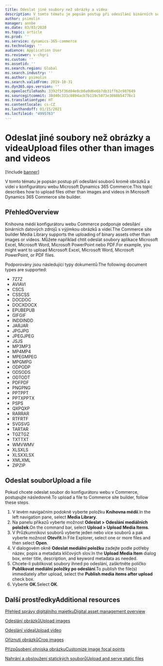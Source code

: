 ```yaml
---
title: Odeslat jiné soubory než obrázky a videa
description: V tomto tématu je popsán postup při odesílání binárních souborů kromě obrázků a videí v konfigurátoru webu Microsoft Dynamics 365 Commerce.
author: psimolin
manager: annbe
ms.date: 03/03/2020
ms.topic: article
ms.prod: ''
ms.service: dynamics-365-commerce
ms.technology: ''
audience: Application User
ms.reviewer: v-chgri
ms.custom: ''
ms.assetid: ''
ms.search.region: Global
ms.search.industry: ''
ms.author: psimolin
ms.search.validFrom: 2019-10-31
ms.dyn365.ops.version: ''
ms.openlocfilehash: 3392f5f36d04e8cb0a9d6e6b7db31ff62c987649
ms.sourcegitcommit: 38d40c331c8894acb7b119c5073e3088b54776c1
ms.translationtype: HT
ms.contentlocale: cs-CZ
ms.lasthandoff: 01/15/2021
ms.locfileid: "4995763"
---
```

# <a name="upload-files-other-than-images-and-videos"></a><span data-ttu-id="0de7c-103">Odeslat jiné soubory než obrázky a videa</span><span class="sxs-lookup"><span data-stu-id="0de7c-103">Upload files other than images and videos</span></span>

[!include [banner](includes/banner.md)]

<span data-ttu-id="0de7c-104">V tomto tématu je popsán postup při odesílání souborů kromě obrázků a videí v konfigurátoru webu Microsoft Dynamics 365 Commerce.</span><span class="sxs-lookup"><span data-stu-id="0de7c-104">This topic describes how to upload files other than images and videos in Microsoft Dynamics 365 Commerce site builder.</span></span>

## <a name="overview"></a><span data-ttu-id="0de7c-105">Přehled</span><span class="sxs-lookup"><span data-stu-id="0de7c-105">Overview</span></span>

<span data-ttu-id="0de7c-106">Knihovna médií konfigurátoru webu Commerce podporuje odesílání binárních datových zdrojů s výjimkou obrázků a videí.</span><span class="sxs-lookup"><span data-stu-id="0de7c-106">The Commerce site builder Media Library supports the uploading of binary assets other than images or videos.</span></span> <span data-ttu-id="0de7c-107">Můžete například chtít odeslat soubory aplikace Microsoft Excel, Microsoft Word, Microsoft PowerPoint nebo PDF.</span><span class="sxs-lookup"><span data-stu-id="0de7c-107">For example, you might want to upload Microsoft Excel, Microsoft Word, Microsoft PowerPoint, or PDF files.</span></span>

<span data-ttu-id="0de7c-108">Podporovány jsou následující typy dokumentů:</span><span class="sxs-lookup"><span data-stu-id="0de7c-108">The following document types are supported:</span></span>
- <span data-ttu-id="0de7c-109">7Z</span><span class="sxs-lookup"><span data-stu-id="0de7c-109">7Z</span></span>
- <span data-ttu-id="0de7c-110">AVI</span><span class="sxs-lookup"><span data-stu-id="0de7c-110">AVI</span></span>
- <span data-ttu-id="0de7c-111">CS</span><span class="sxs-lookup"><span data-stu-id="0de7c-111">CS</span></span>
- <span data-ttu-id="0de7c-112">CSS</span><span class="sxs-lookup"><span data-stu-id="0de7c-112">CSS</span></span>
- <span data-ttu-id="0de7c-113">DOC</span><span class="sxs-lookup"><span data-stu-id="0de7c-113">DOC</span></span>
- <span data-ttu-id="0de7c-114">DOCX</span><span class="sxs-lookup"><span data-stu-id="0de7c-114">DOCX</span></span>
- <span data-ttu-id="0de7c-115">EPUB</span><span class="sxs-lookup"><span data-stu-id="0de7c-115">EPUB</span></span>
- <span data-ttu-id="0de7c-116">GIF</span><span class="sxs-lookup"><span data-stu-id="0de7c-116">GIF</span></span>
- <span data-ttu-id="0de7c-117">INDD</span><span class="sxs-lookup"><span data-stu-id="0de7c-117">INDD</span></span>
- <span data-ttu-id="0de7c-118">JAR</span><span class="sxs-lookup"><span data-stu-id="0de7c-118">JAR</span></span>
- <span data-ttu-id="0de7c-119">JPG</span><span class="sxs-lookup"><span data-stu-id="0de7c-119">JPG</span></span>
- <span data-ttu-id="0de7c-120">JPEG</span><span class="sxs-lookup"><span data-stu-id="0de7c-120">JPEG</span></span>
- <span data-ttu-id="0de7c-121">JS</span><span class="sxs-lookup"><span data-stu-id="0de7c-121">JS</span></span>
- <span data-ttu-id="0de7c-122">MP3</span><span class="sxs-lookup"><span data-stu-id="0de7c-122">MP3</span></span>
- <span data-ttu-id="0de7c-123">MP4</span><span class="sxs-lookup"><span data-stu-id="0de7c-123">MP4</span></span>
- <span data-ttu-id="0de7c-124">MPEG</span><span class="sxs-lookup"><span data-stu-id="0de7c-124">MPEG</span></span>
- <span data-ttu-id="0de7c-125">MPG</span><span class="sxs-lookup"><span data-stu-id="0de7c-125">MPG</span></span>
- <span data-ttu-id="0de7c-126">ODP</span><span class="sxs-lookup"><span data-stu-id="0de7c-126">ODP</span></span>
- <span data-ttu-id="0de7c-127">ODS</span><span class="sxs-lookup"><span data-stu-id="0de7c-127">ODS</span></span>
- <span data-ttu-id="0de7c-128">ODT</span><span class="sxs-lookup"><span data-stu-id="0de7c-128">ODT</span></span>
- <span data-ttu-id="0de7c-129">PDF</span><span class="sxs-lookup"><span data-stu-id="0de7c-129">PDF</span></span>
- <span data-ttu-id="0de7c-130">PNG</span><span class="sxs-lookup"><span data-stu-id="0de7c-130">PNG</span></span>
- <span data-ttu-id="0de7c-131">PPT</span><span class="sxs-lookup"><span data-stu-id="0de7c-131">PPT</span></span>
- <span data-ttu-id="0de7c-132">PPTX</span><span class="sxs-lookup"><span data-stu-id="0de7c-132">PPTX</span></span>
- <span data-ttu-id="0de7c-133">PS</span><span class="sxs-lookup"><span data-stu-id="0de7c-133">PS</span></span>
- <span data-ttu-id="0de7c-134">QXP</span><span class="sxs-lookup"><span data-stu-id="0de7c-134">QXP</span></span>
- <span data-ttu-id="0de7c-135">RAR</span><span class="sxs-lookup"><span data-stu-id="0de7c-135">RAR</span></span>
- <span data-ttu-id="0de7c-136">RTF</span><span class="sxs-lookup"><span data-stu-id="0de7c-136">RTF</span></span>
- <span data-ttu-id="0de7c-137">SVG</span><span class="sxs-lookup"><span data-stu-id="0de7c-137">SVG</span></span>
- <span data-ttu-id="0de7c-138">TAR</span><span class="sxs-lookup"><span data-stu-id="0de7c-138">TAR</span></span>
- <span data-ttu-id="0de7c-139">TGZ</span><span class="sxs-lookup"><span data-stu-id="0de7c-139">TGZ</span></span>
- <span data-ttu-id="0de7c-140">TXT</span><span class="sxs-lookup"><span data-stu-id="0de7c-140">TXT</span></span>
- <span data-ttu-id="0de7c-141">WMV</span><span class="sxs-lookup"><span data-stu-id="0de7c-141">WMV</span></span>
- <span data-ttu-id="0de7c-142">XLS</span><span class="sxs-lookup"><span data-stu-id="0de7c-142">XLS</span></span>
- <span data-ttu-id="0de7c-143">XLSX</span><span class="sxs-lookup"><span data-stu-id="0de7c-143">XLSX</span></span>
- <span data-ttu-id="0de7c-144">XML</span><span class="sxs-lookup"><span data-stu-id="0de7c-144">XML</span></span>
- <span data-ttu-id="0de7c-145">ZIP</span><span class="sxs-lookup"><span data-stu-id="0de7c-145">ZIP</span></span>

## <a name="upload-a-file"></a><span data-ttu-id="0de7c-146">Odeslat soubor</span><span class="sxs-lookup"><span data-stu-id="0de7c-146">Upload a file</span></span>

<span data-ttu-id="0de7c-147">Pokud chcete odeslat soubor do konfigurátoru webu v Commerce, postupujte následovně.</span><span class="sxs-lookup"><span data-stu-id="0de7c-147">To upload a file to Commerce site builder, follow these steps.</span></span>

1. <span data-ttu-id="0de7c-148">V levém navigačním podokně vyberte položku **Knihovna médií**.</span><span class="sxs-lookup"><span data-stu-id="0de7c-148">In the left navigation pane, select **Media Library**.</span></span>
1. <span data-ttu-id="0de7c-149">Na panelu příkazů vyberte možnost **Odeslat \> Odeslání mediálních položek**.</span><span class="sxs-lookup"><span data-stu-id="0de7c-149">On the command bar, select **Upload \> Upload Media Items**.</span></span>
1. <span data-ttu-id="0de7c-150">V Průzkumníkovi souborů vyberte jeden nebo více souborů a pak vyberte možnost **Otevřít**.</span><span class="sxs-lookup"><span data-stu-id="0de7c-150">In File Explorer, select one or more files and then select **Open**.</span></span>
1. <span data-ttu-id="0de7c-151">V dialogovém okně **Odeslat mediální položku** zadejte podle potřeby název, popis a metadata klíčových slov.</span><span class="sxs-lookup"><span data-stu-id="0de7c-151">In the **Upload Media Item** dialog box, enter title, description, and keyword metadata as needed.</span></span>
1. <span data-ttu-id="0de7c-152">Chcete-li publikovat soubory ihned po odeslání, zaškrtněte políčko **Publikovat mediální položky po odeslání**.</span><span class="sxs-lookup"><span data-stu-id="0de7c-152">To publish the file(s) immediately after upload, select the **Publish media items after upload** check box.</span></span>
1. <span data-ttu-id="0de7c-153">Vyberte **OK**.</span><span class="sxs-lookup"><span data-stu-id="0de7c-153">Select **OK**.</span></span>

## <a name="additional-resources"></a><span data-ttu-id="0de7c-154">Další prostředky</span><span class="sxs-lookup"><span data-stu-id="0de7c-154">Additional resources</span></span>

[<span data-ttu-id="0de7c-155">Přehled správy digitálního majetku</span><span class="sxs-lookup"><span data-stu-id="0de7c-155">Digital asset management overview</span></span>](dam-overview.md)

[<span data-ttu-id="0de7c-156">Odeslání obrázků</span><span class="sxs-lookup"><span data-stu-id="0de7c-156">Upload images</span></span>](dam-upload-images.md)

[<span data-ttu-id="0de7c-157">Odeslání videa</span><span class="sxs-lookup"><span data-stu-id="0de7c-157">Upload video</span></span>](dam-upload-video.md)

[<span data-ttu-id="0de7c-158">Oříznutí obrázků</span><span class="sxs-lookup"><span data-stu-id="0de7c-158">Crop images</span></span>](dam-crop-images.md)

[<span data-ttu-id="0de7c-159">Přizpůsobení ohniska obrázku</span><span class="sxs-lookup"><span data-stu-id="0de7c-159">Customize image focal points</span></span>](dam-custom-focal-point.md)

[<span data-ttu-id="0de7c-160">Nahrání a obsloužení statických souborů</span><span class="sxs-lookup"><span data-stu-id="0de7c-160">Upload and serve static files</span></span>](upload-serve-static-files.md)
